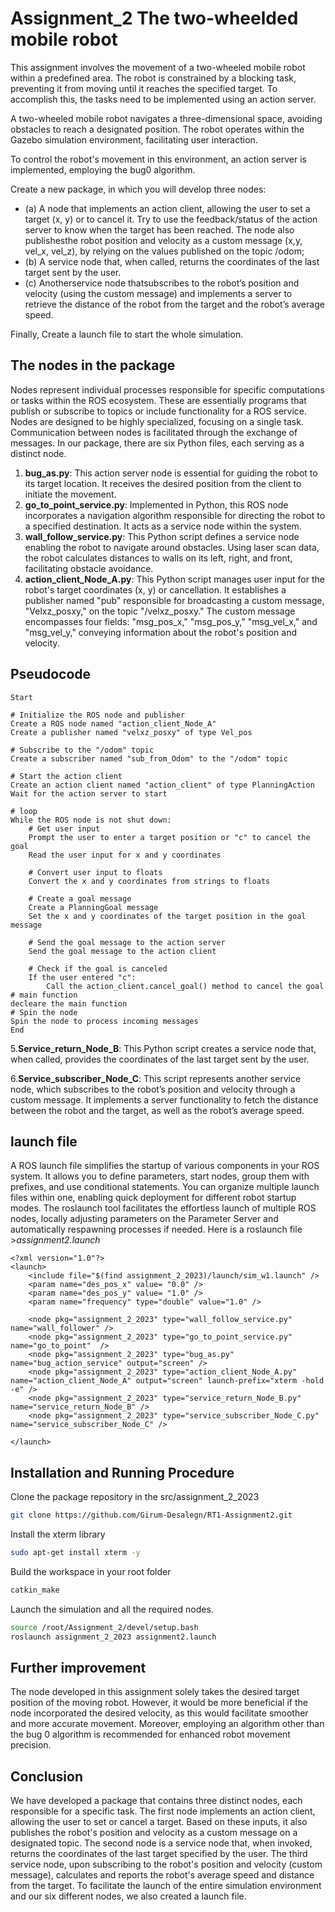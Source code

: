 Assignment_2 The two-wheelded mobile robot
======================================

This assignment involves the movement of a two-wheeled mobile robot within a predefined area. The robot is constrained by a blocking task, preventing it from moving until it reaches the specified target.
To accomplish this, the tasks need to be implemented using an action server.

A two-wheeled mobile robot navigates a three-dimensional space, avoiding obstacles to reach a designated position. The robot operates within the Gazebo simulation environment, facilitating user interaction.

To control the robot's movement in this environment, an action server is implemented, employing the bug0 algorithm.

Create a new package, in which you will develop three nodes:
- (a) A node that implements an action client, allowing the user to set a target (x, y) or to cancel it. Try to use the
feedback/status of the action server to know when the target has been reached. The node also publishesthe
robot position and velocity as a custom message (x,y, vel_x, vel_z), by relying on the values published on the
topic /odom;
- (b) A service node that, when called, returns the coordinates of the last target sent by the user.
- (c) Anotherservice node thatsubscribes to the robot’s position and velocity (using the custom message) and
implements a server to retrieve the distance of the robot from the target and the robot’s average speed.

Finally, Create a launch file to start the whole simulation.

The nodes in the package
------------------------
Nodes represent individual processes responsible for specific computations or tasks within the ROS ecosystem. 
These are essentially programs that publish or subscribe to topics or include functionality for a ROS service. 
Nodes are designed to be highly specialized, focusing on a single task. Communication between nodes is facilitated through the exchange of messages. 
In our package, there are six Python files, each serving as a distinct node.

1. **bug_as.py**: This action server node is essential for guiding the robot to its target location. It receives the desired position from the client to initiate the movement.
2. **go_to_point_service.py**: Implemented in Python, this ROS node incorporates a navigation algorithm responsible for directing the robot to a specified destination. It acts as a service node within the system.
3. **wall_follow_service.py**: This Python script defines a service node enabling the robot to navigate around obstacles. Using laser scan data, the robot calculates distances to walls on its left, right, and front, facilitating obstacle avoidance.
4. **action_client_Node_A.py**: This Python script manages user input for the robot's target coordinates (x, y) or cancellation. It establishes a publisher named "pub" responsible for broadcasting a custom message, "Velxz_posxy," on the topic "/velxz_posxy." The custom message encompasses four fields: "msg_pos_x," "msg_pos_y," "msg_vel_x," and "msg_vel_y," conveying information about the robot's position and velocity.

Pseudocode 
----------
    Start

    # Initialize the ROS node and publisher
    Create a ROS node named "action_client_Node_A"
    Create a publisher named "velxz_posxy" of type Vel_pos

    # Subscribe to the "/odom" topic
    Create a subscriber named "sub_from_Odom" to the "/odom" topic

    # Start the action client
    Create an action client named "action_client" of type PlanningAction
    Wait for the action server to start

    # loop
    While the ROS node is not shut down:
        # Get user input
        Prompt the user to enter a target position or "c" to cancel the goal
        Read the user input for x and y coordinates

        # Convert user input to floats
        Convert the x and y coordinates from strings to floats

        # Create a goal message
        Create a PlanningGoal message
        Set the x and y coordinates of the target position in the goal message

        # Send the goal message to the action server
        Send the goal message to the action client

        # Check if the goal is canceled
        If the user entered "c":
            Call the action_client.cancel_goal() method to cancel the goal
    # main function 
    decleare the main function
    # Spin the node
    Spin the node to process incoming messages
    End

5.**Service_return_Node_B**: This Python script creates a service node that, when called, provides the coordinates of the last target sent by the user.

6.**Service_subscriber_Node_C**: This script represents another service node, which subscribes to the robot’s position and velocity through a custom message. It implements a server functionality to fetch the distance between the robot and the target, as well as the robot’s average speed.

launch file
-----------
A ROS launch file simplifies the startup of various components in your ROS system. It allows you to define parameters, start nodes, group them with prefixes, and use conditional statements. You can organize multiple launch files within one, enabling quick deployment for different robot startup modes. The roslaunch tool facilitates the effortless launch of multiple ROS nodes, locally adjusting parameters on the Parameter Server and automatically respawning processes if needed.
Here is a roslaunch file >*assignment2.launch*

    <?xml version="1.0"?>
    <launch>
        <include file="$(find assignment_2_2023)/launch/sim_w1.launch" />
        <param name="des_pos_x" value= "0.0" />
        <param name="des_pos_y" value= "1.0" />
        <param name="frequency" type="double" value="1.0" />
        
        <node pkg="assignment_2_2023" type="wall_follow_service.py" name="wall_follower" />
        <node pkg="assignment_2_2023" type="go_to_point_service.py" name="go_to_point"  />
        <node pkg="assignment_2_2023" type="bug_as.py" name="bug_action_service" output="screen" />
        <node pkg="assignment_2_2023" type="action_client_Node_A.py" name="action_client_Node_A" output="screen" launch-prefix="xterm -hold -e" />
        <node pkg="assignment_2_2023" type="service_return_Node_B.py" name="service_return_Node_B" />
        <node pkg="assignment_2_2023" type="service_subscriber_Node_C.py" name="service_subscriber_Node_C" />
        
    </launch>
Installation and Running Procedure
----------------------------------
Clone the package repository in the src/assignment_2_2023

```bash
git clone https://github.com/Girum-Desalegn/RT1-Assignment2.git
```
Install the xterm library
```bash
sudo apt-get install xterm -y
```
Build the workspace in your root folder

```bash
catkin_make 
```
Launch the simulation and all the required nodes. 
```bash
source /root/Assignment_2/devel/setup.bash
roslaunch assignment_2_2023 assignment2.launch
```
Further improvement
-------------------
The node developed in this assignment solely takes the desired target position of the moving robot. However, it would be more beneficial if the node incorporated the desired velocity, as this would facilitate smoother and more accurate movement. Moreover, employing an algorithm other than the bug 0 algorithm is recommended for enhanced robot movement precision.

Conclusion
----------
We have developed a package that contains three distinct nodes, each responsible for a specific task. The first node implements an action client, allowing the user to set or cancel a target. Based on these inputs, it also publishes the robot's position and velocity as a custom message on a designated topic. The second node is a service node that, when invoked, returns the coordinates of the last target specified by the user. The third service node, upon subscribing to the robot's position and velocity (custom message), calculates and reports the robot's average speed and distance from the target. To facilitate the launch of the entire simulation environment and our six different nodes, we also created a launch file.
